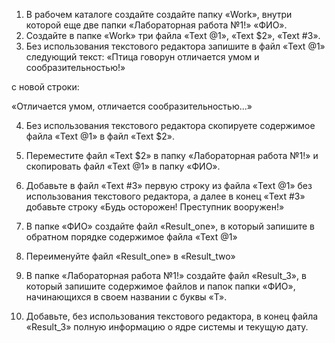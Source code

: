 1. В рабочем каталоге создайте создайте папку «Work», внутри которой еще две папки «Лабораторная работа №1!» «ФИО».
2. Создайте в папке «Work» три файла «Text @1», «Text $2», «Text #3».
3. Без использования текстового редактора запишите в файл «Text @1» следующий текст:
«Птица говорун отличается умом и сообразительностью!»

с новой строки:

«Отличается умом, отличается сообразительностью...»

4. Без использования текстового редактора скопируете содержимое файла «Text @1» в файл «Text $2».

5. Переместите файл «Text $2» в папку «Лабораторная работа №1!» и скопировать файл «Text @1» в папку «ФИО».

6. Добавьте в файл «Text #3» первую строку из файла «Text @1» без использования текстового редактора, а далее в конец «Text #3» добавьте строку «Будь осторожен! Преступник вооружен!»

7. В папке «ФИО» создайте файл «Result_one», в который запишите в обратном порядке содержимое файла «Text @1»

8. Переименуйте файл «Result_one» в «Result_two»

9. В папке «Лабораторная работа №1!» создайте файл «Result_3», в который запишите содержимое файлов и папок папки «ФИО», начинающихся в своем названии с буквы «T».

10. Добавьте, без использования текстового редактора, в конец файла «Result_3» полную информацию о ядре системы и текущую дату.
